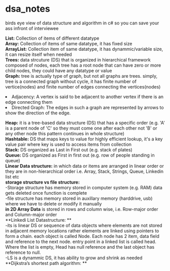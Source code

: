 # dsa_notes
birds eye view of data structure and algorithm in c# so you can save your ass infront of interviewee



**List:** Collection of items of different datatype <br />
**Array:** Collection of items of same datatype, it has fixed size <br />
**ArrayList:** Collection item of same datatype, it has dynammic/variable size, it can resize itself when needed <br />
**Trees:** data strcuture (DS) that is organized in hierarchical framework composed of nodes, each tree has a root node that can have zero or more child nodes, they could have any datatype or value <br />
**Graph:** tree is actually type of graph, but not all graphs are trees. simply, tree is a connected graph without cycle, it has finite number of vertice(nodes) and finite number of edges connecting the vertices(nodes) <br />

 <li> Adjacency: A vertex is said to be adjacent to another vertex if there is an edge connecting them </li>
 <li> Directed Graph: The edges in such a graph are represented by arrows to show the direction of the edge. </li>

**Heap:** it is a tree-based data structure (DS) that has a specific order (e.g. 'A' is a parent node of 'C' so they must come one after each other not 'B' or any other node this pattern continues in whole structure) <br />
**Hashtable:** DS that maps keys to value for highly efficient lookup, it's a key value pair where key is used to access items from collection <br />
**Stack:** DS organized as Last in First out (e.g. stack of plates) <br />
**Queue:** DS organized as First in first out (e.g. row of people standing in queue) <br />
**Linear Data structure:** in which data or items are arranged in linear order or they are in non-hierarchical order i.e. Array, Stack, Strings, Queue, Linkedin list etc<br />
**storage structure vs file structure:** <br />
-Storage structure has memory stored in computer system (e.g. RAM) data gets deleted once function is complete<br />
-file structure has memory stored in auxillary memory (harddrive, usb)  where we have to delete or modify it manually<br />
**in 2D Array Data** is stored in rows and column wise, i.e. Row-major order and Column-major order<br />
**Linkedi List Datastructure: ** <br />
-its is linear DS or sequence of data objects where elements are not stored in adjacent memory locations rather elements are linked using pointers to form a chain. each object is called Node. Each node has 2 item, data field and reference to the next node. entry point in a linked list is called head. Where the list is empty, Head has null reference and the last object has reference to null.<br />
-LS is a dynammic DS, it has ability to grow and shrink as needed
**Dijkstra’s shortest path algorithm: ** <br />


